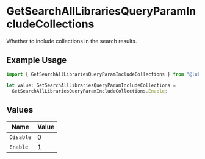# GetSearchAllLibrariesQueryParamIncludeCollections

Whether to include collections in the search results.

## Example Usage

```typescript
import { GetSearchAllLibrariesQueryParamIncludeCollections } from "@lukehagar/plexjs/sdk/models/operations";

let value: GetSearchAllLibrariesQueryParamIncludeCollections =
  GetSearchAllLibrariesQueryParamIncludeCollections.Enable;
```

## Values

| Name      | Value     |
| --------- | --------- |
| `Disable` | 0         |
| `Enable`  | 1         |
